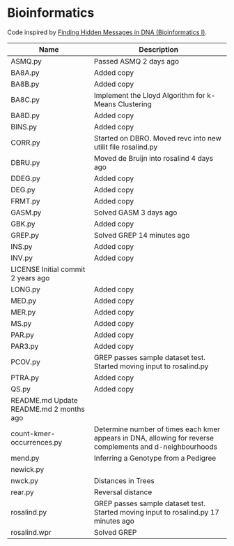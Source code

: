 # Bioinformatics

Code inspired by [Finding Hidden Messages in DNA (Bioinformatics I)](https://class.coursera.org/hiddenmessages-003).

| Name | Description |
| -------------------------- | ------------------------------------------------| 
| ASMQ.py | 	Passed ASMQ 	2 days ago|
| BA8A.py | 	Added copy |right notice 	4 days ago|
| BA8B.py | 	Added copy |right notice 	4 days ago|
| BA8C.py | Implement the Lloyd Algorithm for k-Means Clustering  |
| BA8D.py | 	Added copy |right notice 	4 days ago|
| BINS.py | 	Added copy |right notice 	4 days ago|
| CORR.py | 	Started on DBRO. Moved revc into new utilit file rosalind.py | 	4 days ago|
| DBRU.py | 	Moved de Bruijn into rosalind 	4 days ago|
| DDEG.py | 	Added copy |right notice 	4 days ago|
| DEG.py | 	Added copy |right notice 	4 days ago|
| FRMT.py | 	Added copy |right notice 	4 days ago|
| GASM.py | 	Solved GASM 	3 days ago|
| GBK.py | 	Added copy |right notice 	4 days ago|
| GREP.py | 	Solved GREP 	14 minutes ago|
| INS.py | 	Added copy |right notice 	4 days ago|
| INV.py | 	Added copy |right notice 	4 days ago|
| LICENSE 	Initial commit 	2 years ago|
| LONG.py | 	Added copy |right notice 	4 days ago|
| MED.py | 	Added copy |right notice 	4 days ago|
| MER.py | 	Added copy |right notice 	4 days ago|
| MS.py | 	Added copy |right notice 	4 days ago|
| PAR.py | 	Added copy |right notice 	4 days ago|
| PAR3.py | 	Added copy |right notice 	4 days ago|
| PCOV.py | 	GREP passes sample dataset test. Started moving input to rosalind.py | 	17 minutes ago|
| PTRA.py | 	Added copy |right notice 	4 days ago|
| QS.py | 	Added copy |right notice 	4 days ago|
| README.md 	Update README.md 	2 months ago|
| count-kmer-occurrences.py | Determine number of times each kmer appears in DNA, allowing for reverse complements and d-neighbourhoods |
| mend.py | 	 Inferring a Genotype from a Pedigree |
| newick.py | 	 | Parser for files in Newick format |
| nwck.py | 	Distances in Trees |
| rear.py | Reversal distance |
| rosalind.py | 	GREP passes sample dataset test. Started moving input to rosalind.py 	17 minutes ago|
| rosalind.wpr | 	Solved GREP |
